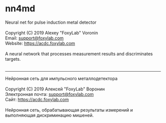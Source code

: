 nn4md
=====================

Neural net for pulse induction metal detector<br/>
<br/>
Copyright (C) 2019 Alexey "FoxyLab" Voronin<br/>
Email: support@foxylab.com<br/>
Website: https://acdc.foxylab.com<br/>
<br/>
A neural network that processes measurement results and discriminates targets.<br/>
<br/>
***
Нейронная сеть для импульсного металлодетектора<br/>
<br/>
Copyright (C) 2019 Алексей "FoxyLab" Воронин<br/>
Электронная почта: support@foxylab.com<br/>
Сайт: https://acdc.foxylab.com<br/>
<br/>
Нейронная сеть, обрабатывающая результаты измерений и выполняющая дискриминацию мишеней.<br/>
